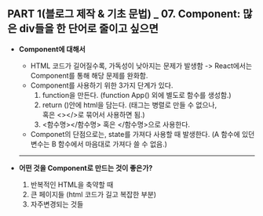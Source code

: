 ## PART 1(블로그 제작 & 기초 문법) _ 07. Component: 많은 div들을 한 단어로 줄이고 싶으면

- **Component에 대해서**
  - HTML 코드가 길어질수록, 가독성이 낮아지는 문제가 발생함 -> React에서는 Component를 통해 해당 문제를 완화함.
  - Component를 사용하기 위한 3가지 단계가 있다.
    1. function을 만든다. (function App() 외에 별도로 함수를 생성함.)
    2. return ()안에 html을 담는다. (태그는 병렬로 만들 수 없으나, <div></div> 혹은 <></>로 묶어서 사용하면 됨.)
    3. <함수명></함수명> 혹은 </함수명>으로 사용한다.
  - Componet의 단점으로는, state를 가져다 사용할 때 발생한다. (A 함수에 있던 변수는 B 함수에서 마음대로 가져다 쓸 수 없음.)
  ---------
  
- **어떤 것을 Component로 만드는 것이 좋은가?**
  1. 반복적인 HTML을 축약할 때
  2. 큰 페이지들 (html 코드가 길고 복잡한 부분)
  3. 자주변경되는 것들
